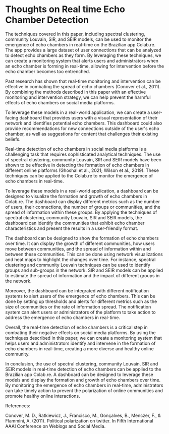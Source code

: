 # Thoughts on Real time Echo Chamber Detection

The techniques covered in this paper, including spectral clustering, community Louvain, SIR, and SEIR models, can be used to monitor the emergence of echo chambers in real-time on the Brazilian app Colab.re. The app provides a large dataset of user connections that can be analyzed to detect echo chambers as they form. By leveraging these techniques, we can create a monitoring system that alerts users and administrators when an echo chamber is forming in real-time, allowing for intervention before the echo chamber becomes too entrenched.

Past research has shown that real-time monitoring and intervention can be effective in combating the spread of echo chambers (Conover et al., 2011). By combining the methods described in this paper with an effective monitoring and intervention strategy, we can help prevent the harmful effects of echo chambers on social media platforms.

To leverage these models in a real-world application, we can create a user-facing dashboard that provides users with a visual representation of their network and identifies potential echo chambers. This dashboard could also provide recommendations for new connections outside of the user's echo chamber, as well as suggestions for content that challenges their existing beliefs.

Real-time detection of echo chambers in social media platforms is a challenging task that requires sophisticated analytical techniques. The use of spectral clustering, community Louvain, SIR and SEIR models have been shown to be effective in detecting the formation of echo chambers in different online platforms (Ghoshal et al., 2021; Wilson et al., 2019). These techniques can be applied to the Colab.re to monitor the emergence of echo chambers in real-time.

To leverage these models in a real-world application, a dashboard can be designed to visualize the formation and growth of echo chambers in Colab.re. The dashboard can display different metrics such as the number of users, their connections, the number of groups or communities, and the spread of information within these groups. By applying the techniques of spectral clustering, community Louvain, SIR and SEIR models, the dashboard can identify the communities that exhibit echo chamber characteristics and present the results in a user-friendly format.

The dashboard can be designed to show the formation of echo chambers over time. It can display the growth of different communities, how users move between communities, and the spread of information within and between these communities. This can be done using network visualizations and heat maps to highlight the changes over time. For instance, spectral clustering and community Louvain techniques can be used to identify groups and sub-groups in the network. SIR and SEIR models can be applied to estimate the spread of information and the impact of different groups in the network.

Moreover, the dashboard can be integrated with different notification systems to alert users of the emergence of echo chambers. This can be done by setting up thresholds and alerts for different metrics such as the size of communities or the rate of information spread. The notification system can alert users or administrators of the platform to take action to address the emergence of echo chambers in real-time.

Overall, the real-time detection of echo chambers is a critical step in combating their negative effects on social media platforms. By using the techniques described in this paper, we can create a monitoring system that helps users and administrators identify and intervene in the formation of echo chambers in real-time, creating a more diverse and healthy online community.

In conclusion, the use of spectral clustering, community Louvain, SIR and SEIR models in real-time detection of echo chambers can be applied to the Brazilian app Colab.re. A dashboard can be designed to leverage these models and display the formation and growth of echo chambers over time. By monitoring the emergence of echo chambers in real-time, administrators can take timely action to prevent the polarization of online communities and promote healthy online interactions.


References:

Conover, M. D., Ratkiewicz, J., Francisco, M., Gonçalves, B., Menczer, F., & Flammini, A. (2011). Political polarization on twitter. In Fifth International AAAI Conference on Weblogs and Social Media.
